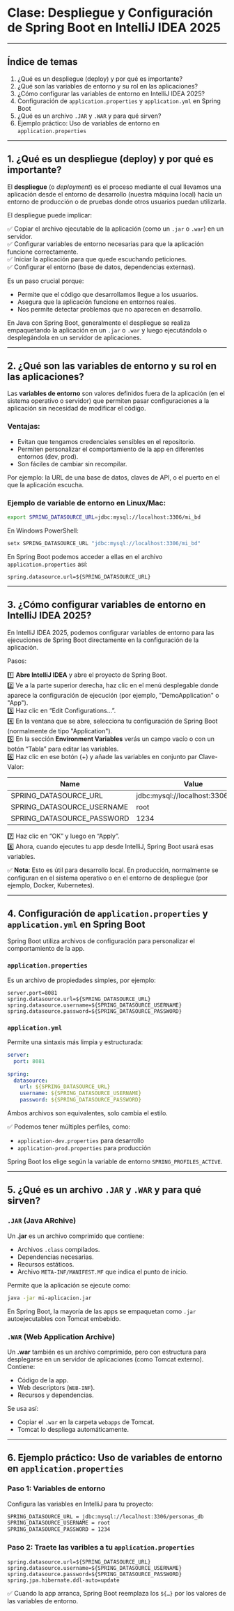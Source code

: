 
# Clase: Despliegue y Configuración de Spring Boot en IntelliJ IDEA 2025

---

## Índice de temas

1. ¿Qué es un despliegue (deploy) y por qué es importante?
2. ¿Qué son las variables de entorno y su rol en las aplicaciones?
3. ¿Cómo configurar las variables de entorno en IntelliJ IDEA 2025?
4. Configuración de `application.properties` y `application.yml` en Spring Boot
5. ¿Qué es un archivo `.JAR` y `.WAR` y para qué sirven?
6. Ejemplo práctico: Uso de variables de entorno en `application.properties`

---

## 1. ¿Qué es un despliegue (deploy) y por qué es importante?

El **despliegue** (o *deployment*) es el proceso mediante el cual llevamos una aplicación desde el entorno de desarrollo (nuestra máquina local) hacia un entorno de producción o de pruebas donde otros usuarios puedan utilizarla.

El despliegue puede implicar:

✅ Copiar el archivo ejecutable de la aplicación (como un `.jar` o `.war`) en un servidor.  
✅ Configurar variables de entorno necesarias para que la aplicación funcione correctamente.  
✅ Iniciar la aplicación para que quede escuchando peticiones.  
✅ Configurar el entorno (base de datos, dependencias externas).  

Es un paso crucial porque:

- Permite que el código que desarrollamos llegue a los usuarios.  
- Asegura que la aplicación funcione en entornos reales.  
- Nos permite detectar problemas que no aparecen en desarrollo.  

En Java con Spring Boot, generalmente el despliegue se realiza empaquetando la aplicación en un `.jar` o `.war` y luego ejecutándola o desplegándola en un servidor de aplicaciones.

---

## 2. ¿Qué son las variables de entorno y su rol en las aplicaciones?

Las **variables de entorno** son valores definidos fuera de la aplicación (en el sistema operativo o servidor) que permiten pasar configuraciones a la aplicación sin necesidad de modificar el código.

### Ventajas:

- Evitan que tengamos credenciales sensibles en el repositorio.  
- Permiten personalizar el comportamiento de la app en diferentes entornos (dev, prod).  
- Son fáciles de cambiar sin recompilar.  

Por ejemplo: la URL de una base de datos, claves de API, o el puerto en el que la aplicación escucha.

### Ejemplo de variable de entorno en Linux/Mac:

```bash
export SPRING_DATASOURCE_URL=jdbc:mysql://localhost:3306/mi_bd
```

En Windows PowerShell:

```powershell
setx SPRING_DATASOURCE_URL "jdbc:mysql://localhost:3306/mi_bd"
```

En Spring Boot podemos acceder a ellas en el archivo `application.properties` así:

```properties
spring.datasource.url=${SPRING_DATASOURCE_URL}
```

---

## 3. ¿Cómo configurar variables de entorno en IntelliJ IDEA 2025?

En IntelliJ IDEA 2025, podemos configurar variables de entorno para las ejecuciones de Spring Boot directamente en la configuración de la aplicación.

Pasos:

1️⃣ **Abre IntelliJ IDEA** y abre el proyecto de Spring Boot.  
2️⃣ Ve a la parte superior derecha, haz clic en el menú desplegable donde aparece la configuración de ejecución (por ejemplo, "DemoApplication" o  "App").  
3️⃣ Haz clic en “Edit Configurations…”.  
4️⃣ En la ventana que se abre, selecciona tu configuración de Spring Boot (normalmente de tipo "Application").  
5️⃣ En la sección **Environment Variables** verás un campo vacío o con un botón “Tabla” para editar las variables.  
6️⃣ Haz clic en ese botón (+) y añade las variables en conjunto par Clave-Valor:  

| Name                     | Value                                       |
|--------------------------|---------------------------------------------|
| SPRING_DATASOURCE_URL    | jdbc:mysql://localhost:3306/mi_bd           |
| SPRING_DATASOURCE_USERNAME| root                                       |
| SPRING_DATASOURCE_PASSWORD| 1234                                       |

7️⃣ Haz clic en “OK” y luego en “Apply”.  
8️⃣ Ahora, cuando ejecutes tu app desde IntelliJ, Spring Boot usará esas variables.

✅ **Nota**: Esto es útil para desarrollo local. En producción, normalmente se configuran en el sistema operativo o en el entorno de despliegue (por ejemplo, Docker, Kubernetes).

---

## 4. Configuración de `application.properties` y `application.yml` en Spring Boot

Spring Boot utiliza archivos de configuración para personalizar el comportamiento de la app.

### `application.properties`

Es un archivo de propiedades simples, por ejemplo:

```properties
server.port=8081
spring.datasource.url=${SPRING_DATASOURCE_URL}
spring.datasource.username=${SPRING_DATASOURCE_USERNAME}
spring.datasource.password=${SPRING_DATASOURCE_PASSWORD}
```

### `application.yml`

Permite una sintaxis más limpia y estructurada:

```yaml
server:
  port: 8081

spring:
  datasource:
    url: ${SPRING_DATASOURCE_URL}
    username: ${SPRING_DATASOURCE_USERNAME}
    password: ${SPRING_DATASOURCE_PASSWORD}
```

Ambos archivos son equivalentes, solo cambia el estilo.

✅ Podemos tener múltiples perfiles, como:  
- `application-dev.properties` para desarrollo  
- `application-prod.properties` para producción  

Spring Boot los elige según la variable de entorno `SPRING_PROFILES_ACTIVE`.

---

## 5. ¿Qué es un archivo `.JAR` y `.WAR` y para qué sirven?

### `.JAR` (Java ARchive)

Un **.jar** es un archivo comprimido que contiene:  
- Archivos `.class` compilados.  
- Dependencias necesarias.  
- Recursos estáticos.  
- Archivo `META-INF/MANIFEST.MF` que indica el punto de inicio.  

Permite que la aplicación se ejecute como:  

```bash
java -jar mi-aplicacion.jar
```

En Spring Boot, la mayoría de las apps se empaquetan como `.jar` autoejecutables con Tomcat embebido.

### `.WAR` (Web Application Archive)

Un **.war** también es un archivo comprimido, pero con estructura para desplegarse en un servidor de aplicaciones (como Tomcat externo). Contiene:  
- Código de la app.  
- Web descriptors (`WEB-INF`).  
- Recursos y dependencias.  

Se usa así:  
- Copiar el `.war` en la carpeta `webapps` de Tomcat.  
- Tomcat lo despliega automáticamente.

---

## 6. Ejemplo práctico: Uso de variables de entorno en `application.properties`

### Paso 1: Variables de entorno

Configura las variables en IntelliJ para tu proyecto:

```txt
SPRING_DATASOURCE_URL = jdbc:mysql://localhost:3306/personas_db
SPRING_DATASOURCE_USERNAME = root
SPRING_DATASOURCE_PASSWORD = 1234
```

### Paso 2: Traete las varibles a tu  `application.properties`

```properties
spring.datasource.url=${SPRING_DATASOURCE_URL}
spring.datasource.username=${SPRING_DATASOURCE_USERNAME}
spring.datasource.password=${SPRING_DATASOURCE_PASSWORD}
spring.jpa.hibernate.ddl-auto=update
```

✅ Cuando la app arranca, Spring Boot reemplaza los `${…}` por los valores de las variables de entorno.
